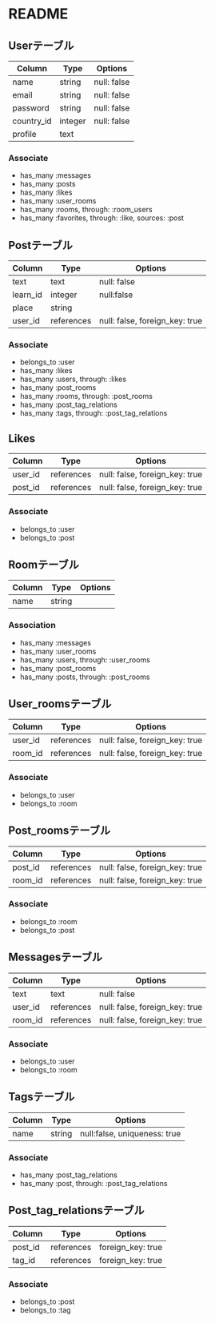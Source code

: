 # README

## Userテーブル


| Column        | Type       | Options     |
| ------------- | ---------- | ----------- |
| name          | string     | null: false |
| email         | string     | null: false |
| password      | string     | null: false |
| country_id    | integer    | null: false |
| profile       | text       |             |



### Associate
- has_many :messages
- has_many :posts
- has_many :likes
- has_many :user_rooms
- has_many :rooms, through: :room_users
- has_many :favorites, through: :like, sources: :post



## Postテーブル


| Column        | Type       | Options                        |
| ------------- | ---------- | ------------------------------ |
| text          | text       | null: false                    |
| learn_id      | integer    | null:false                     |
| place         | string     |                                |
| user_id       | references | null: false, foreign_key: true |

### Associate
- belongs_to :user
- has_many :likes
- has_many :users, through: :likes
- has_many :post_rooms
- has_many :rooms, through: :post_rooms
- has_many :post_tag_relations
- has_many :tags, through: :post_tag_relations

## Likes


| Column  | Type       | Options                        |
| ------- | ---------- | ------------------------------ |
| user_id | references | null: false, foreign_key: true |
| post_id | references | null: false, foreign_key: true |

### Associate
- belongs_to :user
- belongs_to :post


## Roomテーブル


| Column        | Type       | Options     |
| ------------- | ---------- | ----------- |
| name          | string     |             |

### Association
- has_many :messages
- has_many :user_rooms
- has_many :users, through: :user_rooms
- has_many :post_rooms
- has_many :posts, through: :post_rooms


## User_roomsテーブル

| Column  | Type       | Options                        |
| ------- | ---------- | ------------------------------ |
| user_id | references | null: false, foreign_key: true |
| room_id | references | null: false, foreign_key: true |

### Associate
- belongs_to :user
- belongs_to :room


## Post_roomsテーブル
| Column  | Type       | Options                        |
| ------- | ---------- | ------------------------------ |
| post_id | references | null: false, foreign_key: true |
| room_id | references | null: false, foreign_key: true |

### Associate
- belongs_to :room
- belongs_to :post


## Messagesテーブル
| Column  | Type       | Options                        |
| ------- | ---------- | ------------------------------ |
| text    | text       | null: false                    |
| user_id | references | null: false, foreign_key: true |
| room_id | references | null: false, foreign_key: true |

### Associate
- belongs_to :user
- belongs_to :room


## Tagsテーブル
| Column  | Type       | Options                        |
| ------- | ---------- | ------------------------------ |
| name    | string     | null:false, uniqueness: true   |

### Associate
- has_many :post_tag_relations
- has_many :post, through: :post_tag_relations

## Post_tag_relationsテーブル
| Column  | Type       | Options                        |
| ------- | ---------- | ------------------------------ |
| post_id | references | foreign_key: true              |
| tag_id  | references | foreign_key: true              |

### Associate
- belongs_to :post
- belongs_to :tag